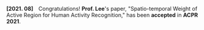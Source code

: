 **[2021. 08]** Congratulations! **Prof. Lee**'s paper, "Spatio-temporal Weight of Active Region for Human Activity Recognition," has been **accepted** in **ACPR 2021**.
